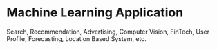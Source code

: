 # Machine Learning Application

Search, Recommendation, Advertising, Computer Vision, FinTech, User Profile, Forecasting, Location Based System, etc.

